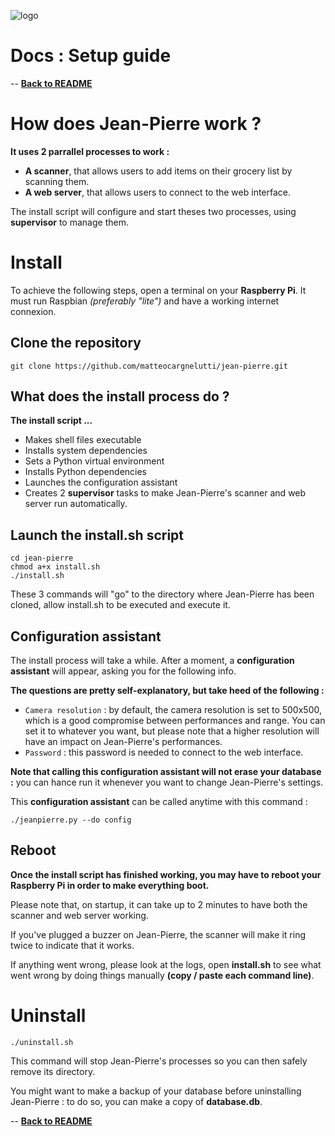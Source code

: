 ![logo](https://raw.githubusercontent.com/matteocargnelutti/jeanpierre/master/misc/ban.png)
# Docs : Setup guide
-- [**Back to README**](http://github.com/matteocargnelutti/jeanpierre)

# How does Jean-Pierre work ?
**It uses 2 parrallel processes to work :**
* **A scanner**, that allows users to add items on their grocery list by scanning them.
* **A web server**, that allows users to connect to the web interface.

The install script will configure and start theses two processes, using **supervisor** to manage them.

# Install
To achieve the following steps, open a terminal on your **Raspberry Pi**. It must run Raspbian *(preferably "lite")* and have a working internet connexion.

## Clone the repository
```shell
git clone https://github.com/matteocargnelutti/jean-pierre.git
```

## What does the install process do ?
**The install script ...**
* Makes shell files executable
* Installs system dependencies
* Sets a Python virtual environment
* Installs Python dependencies
* Launches the configuration assistant
* Creates 2 **supervisor** tasks to make Jean-Pierre's scanner and web server run automatically.

## Launch the install.sh script
```shell
cd jean-pierre
chmod a+x install.sh
./install.sh
```

These 3 commands will "go" to the directory where Jean-Pierre has been cloned, allow install.sh to be executed and execute it.

## Configuration assistant
The install process will take a while. After a moment, a **configuration assistant** will appear, asking you for the following info.

**The questions are pretty self-explanatory, but take heed of the following :**
* `Camera resolution` : by default, the camera resolution is set to 500x500, which is a good compromise between performances and range. You can set it to whatever you want, but please note that a higher resolution will have an impact on Jean-Pierre's performances.
* `Password` : this password is needed to connect to the web interface.

**Note that calling this configuration assistant will not erase your database :** you can hance run it whenever you want to change Jean-Pierre's settings.

This **configuration assistant** can be called anytime with this command :

```shell
./jeanpierre.py --do config
```

## Reboot
**Once the install script has finished working, you may have to reboot your Raspberry Pi in order to make everything boot.**

Please note that, on startup, it can take up to 2 minutes to have both the scanner and web server working.

If you've plugged a buzzer on Jean-Pierre, the scanner will make it ring twice to indicate that it works.

If anything went wrong, please look at the logs, open **install.sh** to see what went wrong by doing things manually **(copy / paste each command line)**.

# Uninstall
```shell
./uninstall.sh
```

This command will stop Jean-Pierre's processes so you can then safely remove its directory.

You might want to make a backup of your database before uninstalling Jean-Pierre : to do so, you can make a copy of **database.db**.


-- [**Back to README**](http://github.com/matteocargnelutti/jeanpierre)
